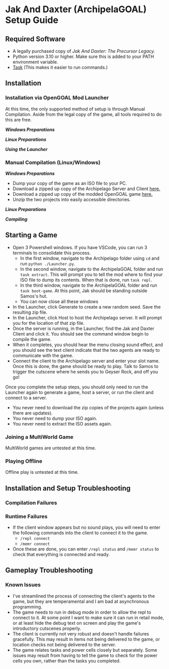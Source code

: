 # Jak And Daxter (ArchipelaGOAL) Setup Guide

## Required Software

- A legally purchased copy of *Jak And Daxter: The Precursor Legacy.*
- Python version 3.10 or higher. Make sure this is added to your PATH environment variable.
- [Task](https://taskfile.dev/installation/) (This makes it easier to run commands.)

## Installation

### Installation via OpenGOAL Mod Launcher

At this time, the only supported method of setup is through Manual Compilation. Aside from the legal copy of the game, all tools required to do this are free.

***Windows Preparations***

***Linux Preparations***

***Using the Launcher***

### Manual Compilation (Linux/Windows)

***Windows Preparations***

- Dump your copy of the game as an ISO file to your PC.
- Download a zipped up copy of the Archipelago Server and Client [here.](https://github.com/ArchipelaGOAL/Archipelago)
- Download a zipped up copy of the modded OpenGOAL game [here.](https://github.com/ArchipelaGOAL/ArchipelaGOAL)
- Unzip the two projects into easily accessible directories.


***Linux Preparations***

***Compiling***

## Starting a Game

- Open 3 Powershell windows. If you have VSCode, you can run 3 terminals to consolidate this process.
    - In the first window, navigate to the Archipelago folder using `cd` and run `python ./Launcher.py`.
    - In the second window, navigate to the ArchipelaGOAL folder and run `task extract`. This will prompt you to tell the mod where to find your ISO file to dump its contents. When that is done, run `task repl`.
    - In the third window, navigate to the ArchipelaGOAL folder and run `task boot-game`. At this point, Jak should be standing outside Samos's hut.
    - You can now close all these windows
- In the Launcher, click Generate to create a new random seed. Save the resulting zip file.
- In the Launcher, click Host to host the Archipelago server. It will prompt you for the location of that zip file.
- Once the server is running, in the Launcher, find the Jak and Daxter Client and click it. You should see the command window begin to compile the game. 
- When it completes, you should hear the menu closing sound effect, and you should see the text client indicate that the two agents are ready to communicate with the game.
- Connect the client to the Archipelago server and enter your slot name. Once this is done, the game should be ready to play. Talk to Samos to trigger the cutscene where he sends you to Geyser Rock, and off you go!

Once you complete the setup steps, you should only need to run the Launcher again to generate a game, host a server, or run the client and connect to a server.
- You never need to download the zip copies of the projects again (unless there are updates).
- You never need to dump your ISO again.
- You never need to extract the ISO assets again.

### Joining a MultiWorld Game

MultiWorld games are untested at this time.

### Playing Offline

Offline play is untested at this time.

## Installation and Setup Troubleshooting

### Compilation Failures

### Runtime Failures

- If the client window appears but no sound plays, you will need to enter the following commands into the client to connect it to the game.
    - `/repl connect`
    - `/memr connect`
- Once these are done, you can enter `/repl status` and `/memr status` to check that everything is connected and ready.

## Gameplay Troubleshooting

### Known Issues

- I've streamlined the process of connecting the client's agents to the game, but they are temperamental and I am bad at asynchronous programming.
- The game needs to run in debug mode in order to allow the repl to connect to it. At some point I want to make sure it can run in retail mode, or at least hide the debug text on screen and play the game's introductory cutscenes properly.
- The client is currently not very robust and doesn't handle failures gracefully. This may result in items not being delivered to the game, or location checks not being delivered to the server.
- The game relates tasks and power cells closely but separately. Some issues may result from having to tell the game to check for the power cells you own, rather than the tasks you completed.